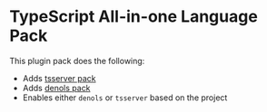 # TypeScript All-in-one Language Pack

This plugin pack does the following:

- Adds [tsserver pack](../typescript)
- Adds [denols pack](../typescript-deno)
- Enables either `denols` or `tsserver` based on the project
